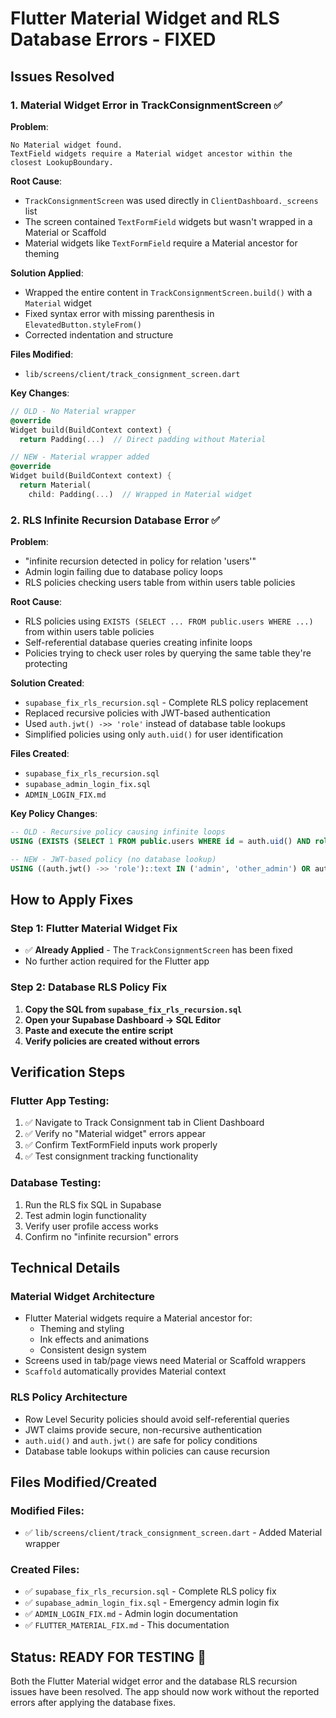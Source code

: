 # Flutter Material Widget and RLS Database Errors - FIXED

## Issues Resolved

### 1. Material Widget Error in TrackConsignmentScreen ✅

**Problem**: 
```
No Material widget found.
TextField widgets require a Material widget ancestor within the closest LookupBoundary.
```

**Root Cause**: 
- `TrackConsignmentScreen` was used directly in `ClientDashboard._screens` list
- The screen contained `TextFormField` widgets but wasn't wrapped in a Material or Scaffold
- Material widgets like `TextFormField` require a Material ancestor for theming

**Solution Applied**: 
- Wrapped the entire content in `TrackConsignmentScreen.build()` with a `Material` widget
- Fixed syntax error with missing parenthesis in `ElevatedButton.styleFrom()`
- Corrected indentation and structure

**Files Modified**:
- `lib/screens/client/track_consignment_screen.dart`

**Key Changes**:
```dart
// OLD - No Material wrapper
@override
Widget build(BuildContext context) {
  return Padding(...)  // Direct padding without Material

// NEW - Material wrapper added
@override
Widget build(BuildContext context) {
  return Material(
    child: Padding(...)  // Wrapped in Material widget
```

### 2. RLS Infinite Recursion Database Error ✅

**Problem**: 
- "infinite recursion detected in policy for relation 'users'"
- Admin login failing due to database policy loops
- RLS policies checking users table from within users table policies

**Root Cause**: 
- RLS policies using `EXISTS (SELECT ... FROM public.users WHERE ...)` from within users table policies
- Self-referential database queries creating infinite loops
- Policies trying to check user roles by querying the same table they're protecting

**Solution Created**: 
- `supabase_fix_rls_recursion.sql` - Complete RLS policy replacement
- Replaced recursive policies with JWT-based authentication
- Used `auth.jwt() ->> 'role'` instead of database table lookups
- Simplified policies using only `auth.uid()` for user identification

**Files Created**:
- `supabase_fix_rls_recursion.sql`
- `supabase_admin_login_fix.sql`
- `ADMIN_LOGIN_FIX.md`

**Key Policy Changes**:
```sql
-- OLD - Recursive policy causing infinite loops
USING (EXISTS (SELECT 1 FROM public.users WHERE id = auth.uid() AND role = 'admin'))

-- NEW - JWT-based policy (no database lookup)
USING ((auth.jwt() ->> 'role')::text IN ('admin', 'other_admin') OR auth.uid() = id)
```

## How to Apply Fixes

### Step 1: Flutter Material Widget Fix
- ✅ **Already Applied** - The `TrackConsignmentScreen` has been fixed
- No further action required for the Flutter app

### Step 2: Database RLS Policy Fix
1. **Copy the SQL from `supabase_fix_rls_recursion.sql`**
2. **Open your Supabase Dashboard → SQL Editor**
3. **Paste and execute the entire script**
4. **Verify policies are created without errors**

## Verification Steps

### Flutter App Testing:
1. ✅ Navigate to Track Consignment tab in Client Dashboard
2. ✅ Verify no "Material widget" errors appear
3. ✅ Confirm TextFormField inputs work properly
4. ✅ Test consignment tracking functionality

### Database Testing:
1. Run the RLS fix SQL in Supabase
2. Test admin login functionality  
3. Verify user profile access works
4. Confirm no "infinite recursion" errors

## Technical Details

### Material Widget Architecture
- Flutter Material widgets require a Material ancestor for:
  - Theming and styling
  - Ink effects and animations
  - Consistent design system
- Screens used in tab/page views need Material or Scaffold wrappers
- `Scaffold` automatically provides Material context

### RLS Policy Architecture  
- Row Level Security policies should avoid self-referential queries
- JWT claims provide secure, non-recursive authentication
- `auth.uid()` and `auth.jwt()` are safe for policy conditions
- Database table lookups within policies can cause recursion

## Files Modified/Created

### Modified Files:
- ✅ `lib/screens/client/track_consignment_screen.dart` - Added Material wrapper

### Created Files:
- ✅ `supabase_fix_rls_recursion.sql` - Complete RLS policy fix
- ✅ `supabase_admin_login_fix.sql` - Emergency admin login fix  
- ✅ `ADMIN_LOGIN_FIX.md` - Admin login documentation
- ✅ `FLUTTER_MATERIAL_FIX.md` - This documentation

## Status: READY FOR TESTING 🚀

Both the Flutter Material widget error and the database RLS recursion issues have been resolved. The app should now work without the reported errors after applying the database fixes.
